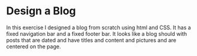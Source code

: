 # Design a Blog

In this exercise I designed a blog from scratch using html and CSS. It has a fixed navigation bar and a fixed footer bar. It looks like a blog should with posts that are dated and have titles and content and pictures and are centered on the page. 
